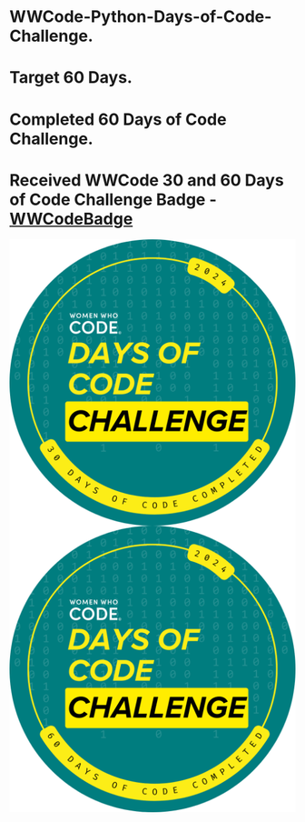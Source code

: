 # WWCode-Python-Days-of-Code-Challenge.

# Target 60 Days.
# Completed 60 Days of Code Challenge.
# Received WWCode 30 and 60 Days of Code Challenge Badge - [WWCodeBadge](https://github.com/mygoal-javadeveloper/WWCode-Python-Days-of-Code-Challenge/tree/92d49d7d6b718d39ebb1bad981eee22771185841/WWCodeBadge)

<img alt="30 Days WWCode Days of Code 2024 Completion Badge" align="left" src="WWCodeBadge/30 Days WWCode Days of Code 2024 Completion Badge for Participants.png">

<img alt="60 Days WWCode Days of Code 2024 Completion Badge" align="left" src="WWCodeBadge/60 Days WWCode Days of Code 2024 Completion Badge for Participants.png">

